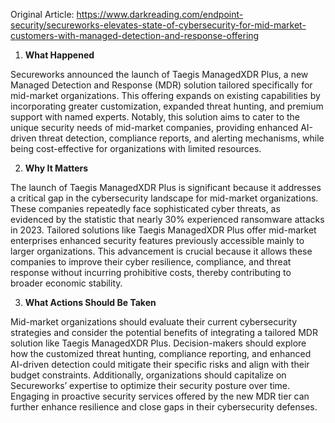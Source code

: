 Original Article: https://www.darkreading.com/endpoint-security/secureworks-elevates-state-of-cybersecurity-for-mid-market-customers-with-managed-detection-and-response-offering

1. **What Happened**

Secureworks announced the launch of Taegis ManagedXDR Plus, a new Managed Detection and Response (MDR) solution tailored specifically for mid-market organizations. This offering expands on existing capabilities by incorporating greater customization, expanded threat hunting, and premium support with named experts. Notably, this solution aims to cater to the unique security needs of mid-market companies, providing enhanced AI-driven threat detection, compliance reports, and alerting mechanisms, while being cost-effective for organizations with limited resources.

2. **Why It Matters**

The launch of Taegis ManagedXDR Plus is significant because it addresses a critical gap in the cybersecurity landscape for mid-market organizations. These companies repeatedly face sophisticated cyber threats, as evidenced by the statistic that nearly 30% experienced ransomware attacks in 2023. Tailored solutions like Taegis ManagedXDR Plus offer mid-market enterprises enhanced security features previously accessible mainly to larger organizations. This advancement is crucial because it allows these companies to improve their cyber resilience, compliance, and threat response without incurring prohibitive costs, thereby contributing to broader economic stability.

3. **What Actions Should Be Taken**

Mid-market organizations should evaluate their current cybersecurity strategies and consider the potential benefits of integrating a tailored MDR solution like Taegis ManagedXDR Plus. Decision-makers should explore how the customized threat hunting, compliance reporting, and enhanced AI-driven detection could mitigate their specific risks and align with their budget constraints. Additionally, organizations should capitalize on Secureworks’ expertise to optimize their security posture over time. Engaging in proactive security services offered by the new MDR tier can further enhance resilience and close gaps in their cybersecurity defenses.